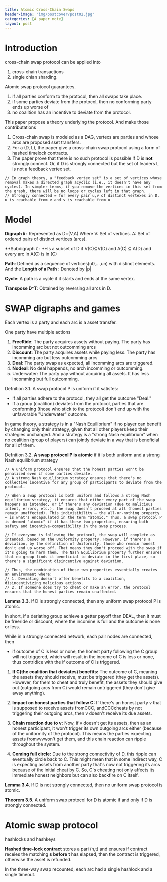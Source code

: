 ```yaml
---
title: Atomic Cross-Chain Swaps
header-image: "img/postcover/post02.jpg"
categories: [A paper note]
layout: post
---
```


# Introduction

cross-chain swap protocol can be applied into 

1. cross-chain transactions
2. single chian sharding. 

Atomic swap protocol guarantees.

1. if all parties conform to the protocol, then all swaps take place.
2. if some parties deviate from the protocol, then no conforming party ends up worse of
3. no coalition has an incentive to deviate from the protocol. 

This paper propose a theory underlying the protocol. And make those contributations

1. Cross-chain swap is modeled as a DAG, vertexs are parties and whose arcs are proposed sset transfers.
2. For a (D, L), the paper give a cross-chain swap protocol using a form of hashed timelock contracts.
3. The paper prove that there is no such protocol is possible if D is **not** strongly connect. Or, if D is strongly connected but the set of leaders L is not a feedback vertex set.

```golang
// In graph theory, a "feedback vertex set" is a set of vertices whose removal makes a directed graph acyclic (i.e., it doesn't have any cycles). In simpler terms, if you remove the vertices in this set from the graph, there will be no loops or cycles left in that graph.
// Strongly connected = for every pair u,v of distinct vertexes in D, u is reachable from v and v is reachable from u
```

# Model

**Digraph `D` :** Represented as D=(V,A) Where V: Set of vertices. A: Set of ordered pairs of distinct vertices (arcs).

**Subdigraph `C` : **Is a subset of D if V(C)⊆V(D) and A(C) ⊆ A(D)  and every arc in A(C) is in (C)

**Path**: Defined as a sequence of vertices(u0,…,un) with distinct elements. And the **Length of a Path** : Denoted by |p|

**Cycle**: A path is a cycle if it starts and ends at the same vertex.

**Transpose D^T**: Obtained by reversing all arcs in D.

# SWAP digraphs and games

Each vertex is a party and each arc is a asset transfer.

One party have multiple actions

1. **FreeRide**: The party acquires assets without paying. The party has incomming arc but not outcomming arcs
2. **Discount**: The party acquires assets while paying less. The party has incomming arc but less outcomming arcs
3. **Deal**: The party swap as expected, all incomming arcs are triggered.
4. **Nodeal**: No deal happends, no arch incomming or outcomming.
5. Underwater: The party pay without acquiring all assets. It has less incomming but full outcomming.

Defnition 3.1. A swap protocol P is uniform if it satisfes: 

- If all parties adhere to the protocol, they all get the outcome "Deal."
- If a group (coalition) deviates from the protocol, parties that are conforming (those who stick to the protocol) don't end up with the unfavorable "Underwater" outcome.

In game theory, a strategy is in a "Nash Equilibrium" if no player can benefit by changing only their strategy, given that all other players keep their strategies unchanged.
And a strategy is a "strong Nash equilibrium" when no coalition (group of players) can jointly deviate in a way that is beneficial for all of them.

Defnition 3.2. **A swap protocol P is atomic** if it is both uniform and a strong Nash equilibrium strategy

```golang
// A uniform protocol ensures that the honest parties won't be penalized even if some parties deviate.
// A strong Nash equilibrium strategy ensures that there's no collective incentive for any group of participants to deviate from the protocol.

// When a swap protocol is both uniform and follows a strong Nash equilibrium strategy, it ensures that either every part of the swap happens as intended, or if there's any deviation (due to malicious intent, errors, etc.), the swap doesn't proceed at all (honest parties remain unaffected). This indivisibility — the all-or-nothing property — is what's encapsulated in the term "atomic." Thus, a swap protocol P is deemed "atomic" if it has these two properties, ensuring both safety and incentive-compatibility in the swap process.

// If everyone is following the protocol, the swap will complete as intended, based on the Uniformity property. However, if there's a deviation, by the definition of Uniformity, those who remain honest don't end up worse off. That means they don't proceed with the swap if it's going to harm them. The Nash Equilibrium property further ensures that no group finds it beneficial to deviate in the first place, so there's a significant disincentive against deviation.

// Thus, the combination of these two properties essentially creates an environment where:
// 1. Deviating doesn't offer benefits to a coalition, disincentivizing malicious actions.
// 2. If someone does try to cheat or make an error, the protocol ensures that the honest parties remain unaffected.
```

**Lemma 3.3.** If D is strongly connected, then any uniform swap protocol P is atomic.

In short, if a deriating group achieve a getter payoff than DEAL, then it must be freeride or discount, where the incomine is full and the outcome is none or less.

While in a strongly connected network, each pair nodes are connected, then 

- if outcome of C is less or none, the honest party following the C group will not triggered, which will result in the income of C is less or none, thus contridice with the if outcome of C is triggered. 

1.  **If C(the coalition that deviates) benefits:** The outcome of C, meaning the assets they should receive, must be triggered (they get the assets). However, for them to cheat and truly benefit, the assets they should give out (outgoing arcs from C) would remain untriggered (they don't give away anything).


2.  **Impact on honest parties that follow C:** If there's an honest party v that is supposed to receive assets fromCCC, andCCCcheats by not triggering their outgoing arcs, then v doesn't receive its due assets.


3.  **Chain reaction due to v:** Now, if v doesn't get its assets, then as an honest participant, it won't trigger its own outgoing arcs either (because of the uniformity of the protocol). This means the parties expecting assets fromvvvwon't get them, and this chain reaction can ripple throughout the system.


4.  **Coming full circle:** Due to the strong connectivity of D, this ripple can eventually circle back to C. This might mean that in some indirect way, C is expecting assets from another party that's now not triggering its arcs because of the initial cheat by C. So, C's cheating not only affects its immediate honest neighbors but can also backfire on C itself.

**Lemma 3.4**. If D is not strongly connected, then no uniform swap protocol is atomic.

**Theorem 3.5.** A uniform swap protocol for D is atomic if and only if D is strongly connected.

# Atomic swap protocol

hashlocks and hashkeys

**Hashed time-lock contract** stores a pari (h,t) and ensures if contract receies the matching **s** **before** **t** has elapsed, then the contract is triggered, otherwise the asset is refunded.

In the three-way swap recounted, each arc had a single hashlock and a single timeout.





